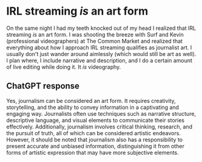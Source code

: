# IRL streaming *is* an art form

On the same night I had my teeth knocked out of my head I realized that IRL streaming *is* an art form. I was shooting the breeze with Surf and Kevin (professional videographers) at The Common Market and realized that everything about how I approach IRL streaming qualifies as journalist art. I usually don't just wander around aimlessly (which would still be art as well). I plan where, I include narrative and description, and I do a certain amount of live editing while doing it. It *is* videography.

## ChatGPT response

Yes, journalism can be considered an art form. It requires creativity, storytelling, and the ability to convey information in a captivating and engaging way. Journalists often use techniques such as narrative structure, descriptive language, and visual elements to communicate their stories effectively. Additionally, journalism involves critical thinking, research, and the pursuit of truth, all of which can be considered artistic endeavors. However, it should be noted that journalism also has a responsibility to present accurate and unbiased information, distinguishing it from other forms of artistic expression that may have more subjective elements.
